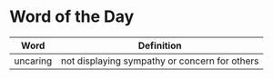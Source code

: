 # Word of the Day

|Word|Definition|
|---|---|
|uncaring|not displaying sympathy or concern for others|